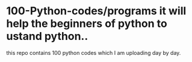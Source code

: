 # 100-Python-codes/programs it will help the beginners of python to ustand python..
this repo contains 100 python codes which I am uploading day by day. 
